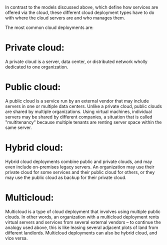 In contrast to the models discussed above, which define how services are offered via the cloud, these different cloud 
deployment types have to do with where the cloud servers are and who manages them.

The most common cloud deployments are:

# Private cloud:
A private cloud is a server, data center, or distributed network wholly dedicated to one organization.

# Public cloud:
A public cloud is a service run by an external vendor that may include servers in one or multiple data centers.
Unlike a private cloud, public clouds are shared by multiple organizations. Using virtual machines, individual servers may be
shared by different companies, a situation that is called "multitenancy" because multiple tenants are renting server space
within the same server.
# Hybrid cloud: 
Hybrid cloud deployments combine public and private clouds, and may even include on-premises legacy servers.
An organization may use their private cloud for some services and their public cloud for others, or they may use the public
cloud as backup for their private cloud.
# Multicloud: 
Multicloud is a type of cloud deployment that involves using multiple public clouds. In other words, an organization
with a multicloud deployment rents virtual servers and services from several external vendors – to continue the analogy used above,
this is like leasing several adjacent plots of land from different landlords. Multicloud deployments can also be hybrid cloud, and
vice versa.
